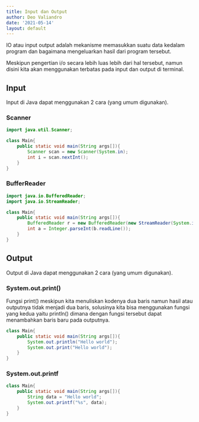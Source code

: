 ```yaml
---
title: Input dan Output
author: Deo Valiandro
date: '2021-05-14'
layout: default
---
```


IO atau input output adalah mekanisme memasukkan suatu data kedalam program dan
bagaimana mengeluarkan hasil dari program tersebut.

Meskipun pengertian i/o secara lebih luas lebih dari hal tersebut, namun disini
kita akan menggunakan terbatas pada input dan output di terminal.

## Input

Input di Java dapat menggunakan 2 cara (yang umum digunakan).

### Scanner

```java
import java.util.Scanner;

class Main{
    public static void main(String args[]){
        Scanner scan = new Scanner(System.in);
        int i = scan.nextInt();
    }
}
```

### BufferReader

```java
import java.io.BufferedReader;
import java.io.StreamReader;

class Main{
    public static void main(String args[]){
        BufferedReader r = new BufferedReader(new StreamReader(System.in));
        int a = Integer.parseInt(b.readLine());
    }
}
```

## Output

Output di Java dapat menggunakan 2 cara (yang umum digunakan).

### System.out.print()

Fungsi print() meskipun kita menuliskan kodenya dua baris namun hasil atau
outputnya tidak menjadi dua baris, solusinya kita bisa menggunakan fungsi yang
kedua yaitu println() dimana dengan fungsi tersebut dapat menambahkan baris baru
pada outputnya.

```java
class Main{
    public static void main(String args[]){
        System.out.println("Hello world");
        System.out.print("Hello world");
    }
}
```

### System.out.printf

```java
class Main{
    public static void main(String args[]){
        String data = "Hello world";
        System.out.printf("%s", data);
    }
}
```
